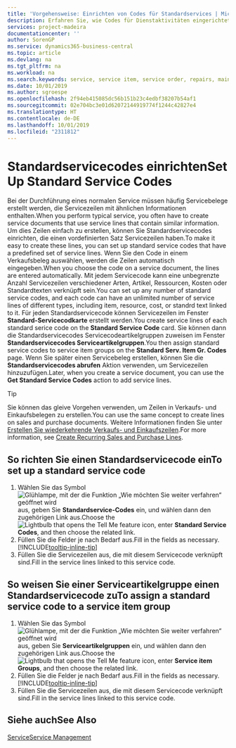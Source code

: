 ```yaml
---
title: 'Vorgehensweise: Einrichten von Codes für Standardservices | Microsoft Docs'
description: Erfahren Sie, wie Codes für Dienstaktivitäten eingerichtet werden, die Sie häufig ausführen.
services: project-madeira
documentationcenter: ''
author: SorenGP
ms.service: dynamics365-business-central
ms.topic: article
ms.devlang: na
ms.tgt_pltfrm: na
ms.workload: na
ms.search.keywords: service, service item, service order, repairs, maintenance
ms.date: 10/01/2019
ms.author: sgroespe
ms.openlocfilehash: 2f94eb415085dc56b151b23c4edbf38207b54af1
ms.sourcegitcommit: 02e704bc3e01d62072144919774f1244c42827e4
ms.translationtype: HT
ms.contentlocale: de-DE
ms.lasthandoff: 10/01/2019
ms.locfileid: "2311812"
---
```

# <a name="set-up-standard-service-codes"></a><span data-ttu-id="f26d9-103">Standardservicecodes einrichten</span><span class="sxs-lookup"><span data-stu-id="f26d9-103">Set Up Standard Service Codes</span></span>
<span data-ttu-id="f26d9-104">Bei der Durchführung eines normalen Service müssen häufig Servicebelege erstellt werden, die Servicezeilen mit ähnlichen Informationen enthalten.</span><span class="sxs-lookup"><span data-stu-id="f26d9-104">When you perform typical service, you often have to create service documents that use service lines that contain similar information.</span></span> <span data-ttu-id="f26d9-105">Um dies Zeilen einfach zu erstellen, können Sie Standardservicecodes einrichten, die einen vordefinierten Satz Servicezeilen haben.</span><span class="sxs-lookup"><span data-stu-id="f26d9-105">To make it easy to create these lines, you can set up standard service codes that have a predefined set of service lines.</span></span> <span data-ttu-id="f26d9-106">Wenn Sie den Code in einem Verkaufsbeleg auswählen, werden die Zeilen automatisch eingegeben.</span><span class="sxs-lookup"><span data-stu-id="f26d9-106">When you choose the code on a service document, the lines are entered automatically.</span></span> <span data-ttu-id="f26d9-107">Mit jedem Servicecode kann eine unbegrenzte Anzahl Servicezeilen verschiedener Arten, Artikel, Ressourcen, Kosten oder Standardtexten verknüpft sein.</span><span class="sxs-lookup"><span data-stu-id="f26d9-107">You can set up any number of standard service codes, and each code can have an unlimited number of service lines of different types, including item, resource, cost, or standrd text linked to it.</span></span> <span data-ttu-id="f26d9-108">Für jeden Standardservicecode können Servicezeilen im Fenster **Standard-Servicecodkarte** erstellt werden.</span><span class="sxs-lookup"><span data-stu-id="f26d9-108">You create service lines of each standard serice code on the **Standard Service Code** card.</span></span> <span data-ttu-id="f26d9-109">Sie können dann die Standardservicecodes Servicecodeartikelgruppen zuweisen im Fenster **Standardservicecodes Serviceartikelgruppen**.</span><span class="sxs-lookup"><span data-stu-id="f26d9-109">You then assign standard service codes to service item groups on the **Standard Serv. Item Gr. Codes** page.</span></span> <span data-ttu-id="f26d9-110">Wenn Sie später einen Servicebeleg erstellen, können Sie die **Standardservicecodes abrufen** Aktion verwenden, um Servicezeilen hinzuzufügen.</span><span class="sxs-lookup"><span data-stu-id="f26d9-110">Later, when you create a service document, you can use the **Get Standard Service Codes** action to add service lines.</span></span>  
  
> [!Tip]
>  <span data-ttu-id="f26d9-111">Sie können das gleive Vorgehen verwenden, um Zeilen in Verkaufs- und Einkaufsbelegen zu erstellen.</span><span class="sxs-lookup"><span data-stu-id="f26d9-111">You can use the same concept to create lines on sales and purchase documents.</span></span> <span data-ttu-id="f26d9-112">Weitere Informationen finden Sie unter [Erstellen Sie wiederkehrende Verkaufs- und Einkaufszeilen](sales-how-work-standard-lines.md).</span><span class="sxs-lookup"><span data-stu-id="f26d9-112">For more information, see [Create Recurring Sales and Purchase Lines](sales-how-work-standard-lines.md).</span></span>    
  
## <a name="to-set-up-a-standard-service-code"></a><span data-ttu-id="f26d9-113">So richten Sie einen Standardservicecode ein</span><span class="sxs-lookup"><span data-stu-id="f26d9-113">To set up a standard service code</span></span>    
1. <span data-ttu-id="f26d9-114">Wählen Sie das Symbol ![Glühlampe, mit der die Funktion „Wie möchten Sie weiter verfahren“ geöffnet wird](media/ui-search/search_small.png "Wie möchten Sie weiter verfahren?") aus, geben Sie **Standardservice-Codes** ein, und wählen dann den zugehörigen Link aus.</span><span class="sxs-lookup"><span data-stu-id="f26d9-114">Choose the ![Lightbulb that opens the Tell Me feature](media/ui-search/search_small.png "Tell me what you want to do") icon, enter **Standard Service Codes**, and then choose the related link.</span></span>  
2. <span data-ttu-id="f26d9-115">Füllen Sie die Felder je nach Bedarf aus.</span><span class="sxs-lookup"><span data-stu-id="f26d9-115">Fill in the fields as necessary.</span></span> [!INCLUDE[tooltip-inline-tip](includes/tooltip-inline-tip_md.md)]  
4. <span data-ttu-id="f26d9-116">Füllen Sie die Servicezeilen aus, die mit diesem Servicecode verknüpft sind.</span><span class="sxs-lookup"><span data-stu-id="f26d9-116">Fill in the service lines linked to this service code.</span></span>  

## <a name="to-assign-a-standard-service-code-to-a-service-item-group"></a><span data-ttu-id="f26d9-117">So weisen Sie einer Serviceartikelgruppe einen Standardservicecode zu</span><span class="sxs-lookup"><span data-stu-id="f26d9-117">To assign a standard service code to a service item group</span></span>
1. <span data-ttu-id="f26d9-118">Wählen Sie das Symbol ![Glühlampe, mit der die Funktion „Wie möchten Sie weiter verfahren“ geöffnet wird](media/ui-search/search_small.png "Wie möchten Sie weiter verfahren?") aus, geben Sie **Serviceartikelgruppen** ein, und wählen dann den zugehörigen Link aus.</span><span class="sxs-lookup"><span data-stu-id="f26d9-118">Choose the ![Lightbulb that opens the Tell Me feature](media/ui-search/search_small.png "Tell me what you want to do") icon, enter **Service item Groups**, and then choose the related link.</span></span>  
2. <span data-ttu-id="f26d9-119">Füllen Sie die Felder je nach Bedarf aus.</span><span class="sxs-lookup"><span data-stu-id="f26d9-119">Fill in the fields as necessary.</span></span> [!INCLUDE[tooltip-inline-tip](includes/tooltip-inline-tip_md.md)]
3. <span data-ttu-id="f26d9-120">Füllen Sie die Servicezeilen aus, die mit diesem Servicecode verknüpft sind.</span><span class="sxs-lookup"><span data-stu-id="f26d9-120">Fill in the service lines linked to this service code.</span></span>  

## <a name="see-also"></a><span data-ttu-id="f26d9-121">Siehe auch</span><span class="sxs-lookup"><span data-stu-id="f26d9-121">See Also</span></span>
[<span data-ttu-id="f26d9-122">Service</span><span class="sxs-lookup"><span data-stu-id="f26d9-122">Service Management</span></span>](service-service.md)